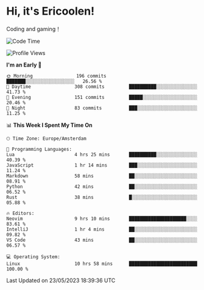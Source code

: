 # Hi, it's Ericoolen!
Coding and gaming！

<!--START_SECTION:waka-->
![Code Time](http://img.shields.io/badge/Code%20Time-814%20hrs%2045%20mins-blue)

![Profile Views](http://img.shields.io/badge/Profile%20Views-2-blue)

**I'm an Early 🐤** 

```text
🌞 Morning                196 commits         ███████░░░░░░░░░░░░░░░░░░   26.56 % 
🌆 Daytime                308 commits         ██████████░░░░░░░░░░░░░░░   41.73 % 
🌃 Evening                151 commits         █████░░░░░░░░░░░░░░░░░░░░   20.46 % 
🌙 Night                  83 commits          ███░░░░░░░░░░░░░░░░░░░░░░   11.25 % 
```


📊 **This Week I Spent My Time On** 

```text
🕑︎ Time Zone: Europe/Amsterdam

💬 Programming Languages: 
Lua                      4 hrs 25 mins       ██████████░░░░░░░░░░░░░░░   40.39 % 
JavaScript               1 hr 14 mins        ███░░░░░░░░░░░░░░░░░░░░░░   11.24 % 
Markdown                 58 mins             ██░░░░░░░░░░░░░░░░░░░░░░░   08.91 % 
Python                   42 mins             ██░░░░░░░░░░░░░░░░░░░░░░░   06.52 % 
Rust                     38 mins             █░░░░░░░░░░░░░░░░░░░░░░░░   05.88 % 

🔥 Editors: 
Neovim                   9 hrs 10 mins       █████████████████████░░░░   83.61 % 
IntelliJ                 1 hr 4 mins         ██░░░░░░░░░░░░░░░░░░░░░░░   09.82 % 
VS Code                  43 mins             ██░░░░░░░░░░░░░░░░░░░░░░░   06.57 % 

💻 Operating System: 
Linux                    10 hrs 58 mins      █████████████████████████   100.00 % 
```


 Last Updated on 23/05/2023 18:39:36 UTC
<!--END_SECTION:waka-->


